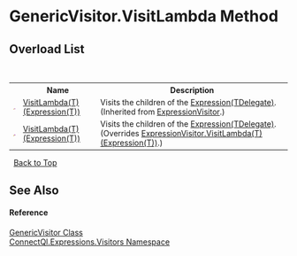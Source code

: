 # GenericVisitor.VisitLambda Method 
 


## Overload List
&nbsp;<table><tr><th></th><th>Name</th><th>Description</th></tr><tr><td>![Protected method](media/protmethod.gif "Protected method")</td><td><a href="http://msdn2.microsoft.com/en-us/library/dd324035" target="_blank">VisitLambda(T)(Expression(T))</a></td><td>
Visits the children of the <a href="http://msdn2.microsoft.com/en-us/library/bb335710" target="_blank">Expression(TDelegate)</a>.
 (Inherited from <a href="http://msdn2.microsoft.com/en-us/library/dd323984" target="_blank">ExpressionVisitor</a>.)</td></tr><tr><td>![Protected method](media/protmethod.gif "Protected method")</td><td><a href="M_ConnectQl_Expressions_Visitors_GenericVisitor_VisitLambda__1">VisitLambda(T)(Expression(T))</a></td><td>
Visits the children of the <a href="http://msdn2.microsoft.com/en-us/library/bb335710" target="_blank">Expression(TDelegate)</a>.
 (Overrides <a href="http://msdn2.microsoft.com/en-us/library/dd324035" target="_blank">ExpressionVisitor.VisitLambda(T)(Expression(T))</a>.)</td></tr></table>&nbsp;
<a href="#genericvisitor.visitlambda-method">Back to Top</a>

## See Also


#### Reference
<a href="T_ConnectQl_Expressions_Visitors_GenericVisitor">GenericVisitor Class</a><br /><a href="N_ConnectQl_Expressions_Visitors">ConnectQl.Expressions.Visitors Namespace</a><br />